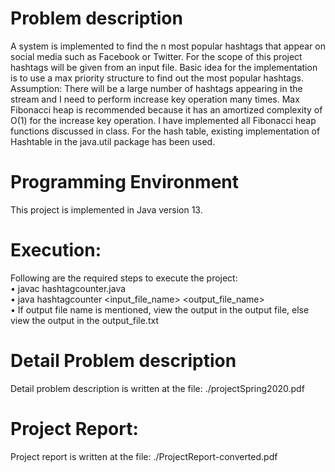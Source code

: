 
# Problem description
A system is implemented to find the n most popular hashtags that appear on social media such as Facebook or Twitter. For the scope of this project hashtags will be given from an input file. Basic idea for the implementation is to use a max priority structure to find out the most popular hashtags.
Assumption: There will be a large number of hashtags appearing in the stream and I need to perform increase key operation many times. Max Fibonacci heap is recommended because it has an amortized complexity of O(1) for the increase key operation. I have implemented all Fibonacci heap functions discussed in class. For the hash table, existing implementation of Hashtable in the java.util package has been used.

# Programming Environment
This project is implemented in Java version 13.

# Execution:
Following are the required steps to execute the project:<br/>
• javac hashtagcounter.java <br/>
• java hashtagcounter <input_file_name> <output_file_name> <br/>
• If output file name is mentioned, view the output in the output file, else view the output
in the output_file.txt

# Detail Problem description
Detail problem description is written at the file: ./projectSpring2020.pdf

# Project Report:
Project report is written at the file: ./ProjectReport-converted.pdf

